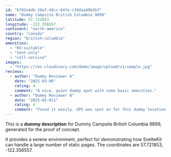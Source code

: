 ```yaml
---
id: "bf82e4db-20af-48cc-84fe-c39daa49b2b7"
name: "Dummy Campsite British Columbia 9899"
latitude: 57.721853
longitude: -122.356557
continent: "north-america"
country: "canada"
region: "british-columbia"
amenities:
  - "RV-suitable"
  - "tent-only"
  - "cell-service"
images:
  - "https://res.cloudinary.com/demo/image/upload/v1/sample.jpg"
reviews:
  - author: "Dummy Reviewer A"
    date: "2025-03-06"
    rating: 4
    comment: "A nice, quiet dummy spot with some basic amenities."
  - author: "Dummy Reviewer B"
    date: "2025-02-011"
    rating: 4
    comment: "Found it easily. GPS was spot on for this dummy location."
---
```


This is a **dummy description** for Dummy Campsite British Columbia 9899, generated for the proof of concept.

It provides a serene environment, perfect for demonstrating how SvelteKit can handle a large number of static pages. The coordinates are 57.721853, -122.356557.
